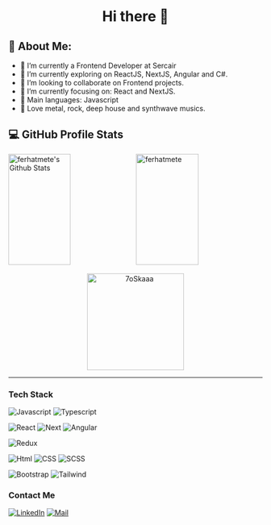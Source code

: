 <div align=center>
<h1> Hi there 👋 </h1>
</div>
  

<h2> 🤵 About Me: </h2>

- 🌱 I’m currently a Frontend Developer at Sercair
- 🔭 I’m currently exploring on ReactJS, NextJS, Angular and C#.
- 👯 I’m looking to collaborate on Frontend projects.
- 🎯 I’m currently focusing on: React and NextJS.
- 🌟 Main languages: Javascript
- 🎵 Love metal, rock, deep house and synthwave musics.

## 💻 GitHub Profile Stats
<div>
<img width="49.5%" height="220px" alt="ferhatmete's Github Stats" src="https://github-readme-stats.vercel.app/api?username=ferhatmete&show_icons=true&count_private=true&theme=nord"/>
<img width="49.5%" height="220px" src="https://github-readme-streak-stats.herokuapp.com/?user=Tolgaisikp&theme=nord" alt="ferhatmete" />

<div/>
<p align="center">
<img src="https://github-readme-stats.vercel.app/api/top-langs?username=ferhatmete&langs_count=10&show_icons=true&locale=en&layout=compact&theme=nord" alt="7oSkaaa" height="192px"/>
  <br/></p>
  </p>

----

### Tech Stack

![Javascript](	https://img.shields.io/badge/JavaScript-323330?style=for-the-badge&logo=javascript&logoColor=F7DF1E)
![Typescript](https://img.shields.io/badge/Typescript-5C2D91?style=for-the-badge&logo=Typescript&logoColor=white)

![React](https://img.shields.io/badge/React-20232A?style=for-the-badge&logo=react&logoColor=61DAFB)
![Next](https://img.shields.io/badge/Nextjs-20232A?style=for-the-badge&logo=nextjslogoColor=61DAFB)
![Angular](https://img.shields.io/badge/Angular-20232A?style=for-the-badge&logo=angularlogoColor=61DAFB)

![Redux](https://img.shields.io/badge/Redux-20232A?style=for-the-badge&logo=reduxlogoColor=61DAFB)

![Html](https://img.shields.io/badge/Html-20232A?style=for-the-badge&logo=html&logoColor=61DAFB)
![CSS](https://img.shields.io/badge/Css-20232A?style=for-the-badge&logo=css&logoColor=61DAFB)
![SCSS](https://img.shields.io/badge/Scss-20232A?style=for-the-badge&logo=scss&logoColor=61DAFB)

![Bootstrap](https://img.shields.io/badge/Bootstrap-20232A?style=for-the-badge&logo=bootstrap&logoColor=61DAFB)
![Tailwind](https://img.shields.io/badge/Tailwind-20232A?style=for-the-badge&logo=tailwind&logoColor=61DAFB)

### Contact Me
[![LinkedIn](https://img.shields.io/badge/linkedin-%230077B5.svg?style=for-the-badge&logo=linkedin&logoColor=white)](https://www.linkedin.com/in/ferhatmete/)
[![Mail](https://img.shields.io/badge/Gmail-20232A?style=for-the-badge&logo=gmaillogoColor=61DAFB)](mailto:ferhatmete9224@gmail.com)
